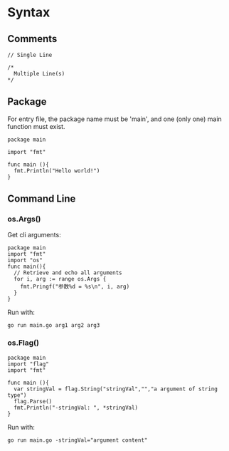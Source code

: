 # Syntax

## Comments

```golang
// Single Line

/*
  Multiple Line(s)
*/
```

## Package

For entry file, the package name must be 'main', and one (only one) main function must exist.

```golang
package main

import "fmt"

func main (){
  fmt.Println("Hello world!")
}
```

## Command Line

### os.Args()

Get cli arguments:

```golang
package main
import "fmt"
import "os"
func main(){
  // Retrieve and echo all arguments
  for i, arg := range os.Args {
    fmt.Pringf("参数%d = %s\n", i, arg)
  }
}
```

Run with:

```golang
go run main.go arg1 arg2 arg3
```

### os.Flag()

```golang
package main
import "flag"
import "fmt"

func main (){
  var stringVal = flag.String("stringVal","","a argument of string type")
  flag.Parse()
  fmt.Println("-stringVal: ", *stringVal)
}
```

Run with:

```golang
go run main.go -stringVal="argument content"
```
